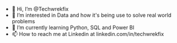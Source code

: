- 👋 Hi, I’m @Techwrekfix
- 👀 I’m interested in Data and how it's being use to solve real world problems
- 🌱 I’m currently learning Python, SQL and Power BI
- 📫 How to reach me at Linkedin at linkedin.com/in/techwrekfix

<!---
Techwrekfix/Techwrekfix is a ✨ special ✨ repository because its `README.md` (this file) appears on your GitHub profile.
You can click the Preview link to take a look at your changes.
--->
